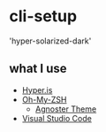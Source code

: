 # cli-setup
'hyper-solarized-dark'

## what I use

* [Hyper.is](https://hyper.is)
* [Oh-My-ZSH](https://ohmyz.sh)
  * [Agnoster Theme](https://github.com/agnoster/agnoster-zsh-theme)
* [Visual Studio Code](https://code.visualstudio.com)

